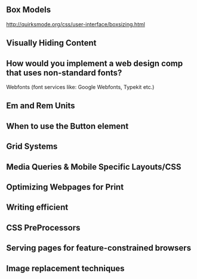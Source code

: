 Box Models 
------

http://quirksmode.org/css/user-interface/boxsizing.html

  
Visually Hiding Content
------

How would you implement a web design comp that uses non-standard fonts?
------

Webfonts (font services like: Google Webfonts, Typekit etc.)

Em and Rem Units
------

When to use the Button element
------

Grid Systems
------

Media Queries & Mobile Specific Layouts/CSS
------

Optimizing Webpages for Print
------

Writing efficient
------

CSS PreProcessors
------

Serving pages for feature-constrained browsers
------

Image replacement techniques
------



